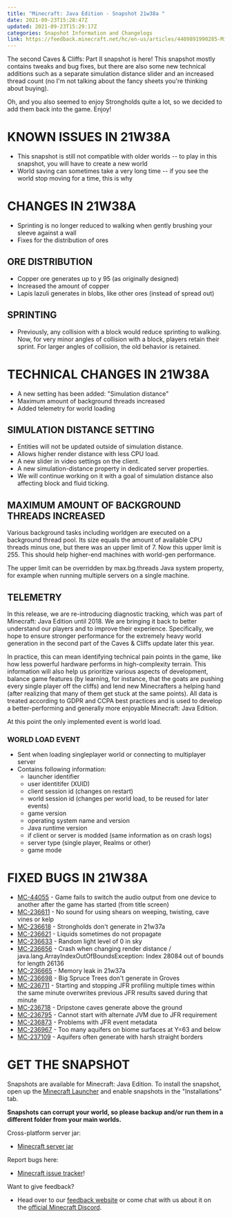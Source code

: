 ```yaml
---
title: "Minecraft: Java Edition - Snapshot 21w38a "
date: 2021-09-23T15:28:47Z
updated: 2021-09-23T15:29:17Z
categories: Snapshot Information and Changelogs
link: https://feedback.minecraft.net/hc/en-us/articles/4409891990285-Minecraft-Java-Edition-Snapshot-21w38a-
---
```


The second Caves & Cliffs: Part II snapshot is here! This snapshot mostly contains tweaks and bug fixes, but there are also some new technical additions such as a separate simulation distance slider and an increased thread count (no I\'m not talking about the fancy sheets you\'re thinking about buying).

Oh, and you also seemed to enjoy Strongholds quite a lot, so we decided to add them back into the game. Enjoy!

# KNOWN ISSUES IN 21W38A

-   This snapshot is still not compatible with older worlds -- to play in this snapshot, you will have to create a new world
-   World saving can sometimes take a very long time -- if you see the world stop moving for a time, this is why

# CHANGES IN 21W38A

-   Sprinting is no longer reduced to walking when gently brushing your sleeve against a wall
-   Fixes for the distribution of ores

## ORE DISTRIBUTION

-   Copper ore generates up to y 95 (as originally designed)
-   Increased the amount of copper
-   Lapis lazuli generates in blobs, like other ores (instead of spread out)

## SPRINTING

-   Previously, any collision with a block would reduce sprinting to walking. Now, for very minor angles of collision with a block, players retain their sprint. For larger angles of collision, the old behavior is retained.

# TECHNICAL CHANGES IN 21W38A

-   A new setting has been added: "Simulation distance"
-   Maximum amount of background threads increased
-   Added telemetry for world loading

## SIMULATION DISTANCE SETTING

-   Entities will not be updated outside of simulation distance.
-   Allows higher render distance with less CPU load.
-   A new slider in video settings on the client.
-   A new simulation-distance property in dedicated server properties.
-   We will continue working on it with a goal of simulation distance also affecting block and fluid ticking.

## MAXIMUM AMOUNT OF BACKGROUND THREADS INCREASED

Various background tasks including worldgen are executed on a background thread pool. Its size equals the amount of available CPU threads minus one, but there was an upper limit of 7. Now this upper limit is 255. This should help higher-end machines with world-gen performance.

The upper limit can be overridden by max.bg.threads Java system property, for example when running multiple servers on a single machine.

## TELEMETRY

In this release, we are re-introducing diagnostic tracking, which was part of Minecraft: Java Edition until 2018. We are bringing it back to better understand our players and to improve their experience. Specifically, we hope to ensure stronger performance for the extremely heavy world generation in the second part of the Caves & Cliffs update later this year.

In practice, this can mean identifying technical pain points in the game, like how less powerful hardware performs in high-complexity terrain. This information will also help us prioritize various aspects of development, balance game features (by learning, for instance, that the goats are pushing every single player off the cliffs) and lend new Minecrafters a helping hand (after realizing that many of them get stuck at the same points). All data is treated according to GDPR and CCPA best practices and is used to develop a better-performing and generally more enjoyable Minecraft: Java Edition.

At this point the only implemented event is world load.

### WORLD LOAD EVENT

-   Sent when loading singleplayer world or connecting to multiplayer server
-   Contains following information:
    -   launcher identifier
    -   user identitifer (XUID)
    -   client session id (changes on restart)
    -   world session id (changes per world load, to be reused for later events)
    -   game version
    -   operating system name and version
    -   Java runtime version
    -   if client or server is modded (same information as on crash logs)
    -   server type (single player, Realms or other)
    -   game mode

# FIXED BUGS IN 21W38A

-   [MC-44055](https://bugs.mojang.com/browse/MC-44055) - Game fails to switch the audio output from one device to another after the game has started (from title screen)
-   [MC-236611](https://bugs.mojang.com/browse/MC-236611) - No sound for using shears on weeping, twisting, cave vines or kelp
-   [MC-236618](https://bugs.mojang.com/browse/MC-236618) - Strongholds don't generate in 21w37a
-   [MC-236621](https://bugs.mojang.com/browse/MC-236621) - Liquids sometimes do not propagate
-   [MC-236633](https://bugs.mojang.com/browse/MC-236633) - Random light level of 0 in sky
-   [MC-236656](https://bugs.mojang.com/browse/MC-236656) - Crash when changing render distance / java.lang.ArrayIndexOutOfBoundsException: Index 28084 out of bounds for length 26136
-   [MC-236665](https://bugs.mojang.com/browse/MC-236665) - Memory leak in 21w37a
-   [MC-236698](https://bugs.mojang.com/browse/MC-236698) - Big Spruce Trees don't generate in Groves
-   [MC-236711](https://bugs.mojang.com/browse/MC-236711) - Starting and stopping JFR profiling multiple times within the same minute overwrites previous JFR results saved during that minute
-   [MC-236718](https://bugs.mojang.com/browse/MC-236718) - Dripstone caves generate above the ground
-   [MC-236795](https://bugs.mojang.com/browse/MC-236795) - Cannot start with alternate JVM due to JFR requirement
-   [MC-236873](https://bugs.mojang.com/browse/MC-236873) - Problems with JFR event metadata
-   [MC-236967](https://bugs.mojang.com/browse/MC-236967) - Too many aquifers on biome surfaces at Y=63 and below
-   [MC-237109](https://bugs.mojang.com/browse/MC-237109) - Aquifers often generate with harsh straight borders

# GET THE SNAPSHOT

Snapshots are available for Minecraft: Java Edition. To install the snapshot, open up the [Minecraft Launcher](https://www.minecraft.net/download.html) and enable snapshots in the \"Installations\" tab.

**Snapshots can corrupt your world, so please backup and/or run them in a different folder from your main worlds.**

Cross-platform server jar:

-   [Minecraft server jar](https://launcher.mojang.com/v1/objects/1283dff678ee5efb8e52d2fc77ec9d840317c6ca/server.jar)

Report bugs here:

-   [Minecraft issue tracker](https://bugs.mojang.com/browse/MC)!

Want to give feedback?

-   Head over to our [feedback website](https://aka.ms/CavesCliffsFeedback?ref=minecraftnet) or come chat with us about it on the [official Minecraft Discord](https://discordapp.com/invite/minecraft).
